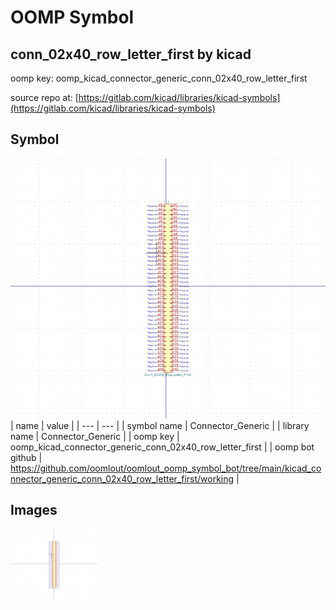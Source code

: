 # OOMP Symbol  
## conn_02x40_row_letter_first  by kicad  
  
oomp key: oomp_kicad_connector_generic_conn_02x40_row_letter_first  
  
source repo at: [https://gitlab.com/kicad/libraries/kicad-symbols](https://gitlab.com/kicad/libraries/kicad-symbols)  
## Symbol  
  
[![working.png](working_600.png)](working.png)  
| name | value | 
| --- | --- | 
| symbol name | Connector_Generic | 
| library name | Connector_Generic | 
| oomp key | oomp_kicad_connector_generic_conn_02x40_row_letter_first | 
| oomp bot github | https://github.com/oomlout/oomlout_oomp_symbol_bot/tree/main/kicad_connector_generic_conn_02x40_row_letter_first/working | 
## Images  
  
[![working.png](working_140.png)](working.png)  
